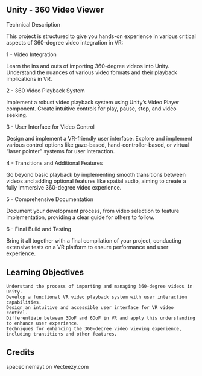 ## Unity - 360 Video Viewer

Technical Description

This project is structured to give you hands-on experience in various critical aspects of 360-degree video integration in VR:

1 - Video Integration

Learn the ins and outs of importing 360-degree videos into Unity. Understand the nuances of various video formats and their playback implications in VR.

2 - 360 Video Playback System

Implement a robust video playback system using Unity’s Video Player component. Create intuitive controls for play, pause, stop, and video seeking.

3 - User Interface for Video Control

Design and implement a VR-friendly user interface. Explore and implement various control options like gaze-based, hand-controller-based, or virtual “laser pointer” systems for user interaction.

4 - Transitions and Additional Features

Go beyond basic playback by implementing smooth transitions between videos and adding optional features like spatial audio, aiming to create a fully immersive 360-degree video experience.

5 - Comprehensive Documentation

Document your development process, from video selection to feature implementation, providing a clear guide for others to follow.

6 - Final Build and Testing

Bring it all together with a final compilation of your project, conducting extensive tests on a VR platform to ensure performance and user experience.

## Learning Objectives

    Understand the process of importing and managing 360-degree videos in Unity.
    Develop a functional VR video playback system with user interaction capabilities.
    Design an intuitive and accessible user interface for VR video control.
    Differentiate between 3DoF and 6DoF in VR and apply this understanding to enhance user experience.
    Techniques for enhancing the 360-degree video viewing experience, including transitions and other features.


## Credits
spacecinemayt on Vecteezy.com
